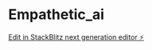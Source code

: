# Empathetic_ai

[Edit in StackBlitz next generation editor ⚡️](https://stackblitz.com/~/github.com/Srikanthr7/Empathetic_ai)